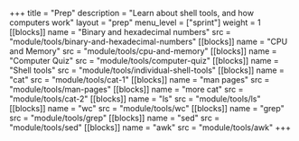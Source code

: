 +++
title = "Prep"
description = "Learn about shell tools, and how computers work"
layout = "prep"
menu_level = ["sprint"]
weight = 1
[[blocks]]
name = "Binary and hexadecimal numbers"
src = "module/tools/binary-and-hexadecimal-numbers"
[[blocks]]
name = "CPU and Memory"
src = "module/tools/cpu-and-memory"
[[blocks]]
name = "Computer Quiz"
src = "module/tools/computer-quiz"
[[blocks]]
name = "Shell tools"
src = "module/tools/individual-shell-tools"
[[blocks]]
name = "cat"
src = "module/tools/cat-1"
[[blocks]]
name = "man pages"
src = "module/tools/man-pages"
[[blocks]]
name = "more cat"
src = "module/tools/cat-2"
[[blocks]]
name = "ls"
src = "module/tools/ls"
[[blocks]]
name = "wc"
src = "module/tools/wc"
[[blocks]]
name = "grep"
src = "module/tools/grep"
[[blocks]]
name = "sed"
src = "module/tools/sed"
[[blocks]]
name = "awk"
src = "module/tools/awk"
+++
